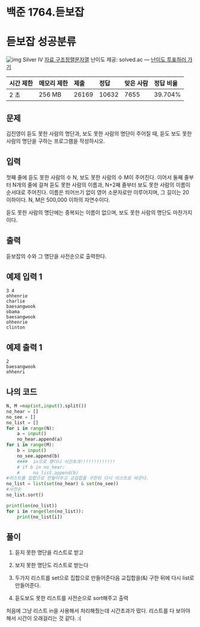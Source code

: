 # 백준 1764.듣보잡

# 듣보잡 성공분류

![img](chrome-extension://anenheoccfogllpbpcmbbpcbjpogeehe/svg/7.svg) Silver IV
[자료 구조](https://solved.ac/problems/tags/data_structures)[정렬](https://solved.ac/problems/tags/sorting)[문자열](https://solved.ac/problems/tags/string)
난이도 제공: solved.ac — [난이도 투표하러 가기](https://solved.ac/contribute/1764)

| 시간 제한 | 메모리 제한 | 제출  | 정답  | 맞은 사람 | 정답 비율 |
| :-------- | :---------- | :---- | :---- | :-------- | :-------- |
| 2 초      | 256 MB      | 26169 | 10632 | 7655      | 39.704%   |

## 문제

김진영이 듣도 못한 사람의 명단과, 보도 못한 사람의 명단이 주어질 때, 듣도 보도 못한 사람의 명단을 구하는 프로그램을 작성하시오.

## 입력

첫째 줄에 듣도 못한 사람의 수 N, 보도 못한 사람의 수 M이 주어진다. 이어서 둘째 줄부터 N개의 줄에 걸쳐 듣도 못한 사람의 이름과, N+2째 줄부터 보도 못한 사람의 이름이 순서대로 주어진다. 이름은 띄어쓰기 없이 영어 소문자로만 이루어지며, 그 길이는 20 이하이다. N, M은 500,000 이하의 자연수이다.

 

듣도 못한 사람의 명단에는 중복되는 이름이 없으며, 보도 못한 사람의 명단도 마찬가지이다.

## 출력

듣보잡의 수와 그 명단을 사전순으로 출력한다.

## 예제 입력 1 

```
3 4
ohhenrie
charlie
baesangwook
obama
baesangwook
ohhenrie
clinton
```

## 예제 출력 1 

```
2
baesangwook
ohhenri
```

## 나의 코드

```python
N, M =map(int,input().split())
no_hear = []
no_see = []
no_list = []
for i in range(N):
    a = input()
    no_hear.append(a)
for i in range(M):
    b = input()
    no_see.append(b)
    ####  in으로 했더니 시간초과!!!!!!!!!!!!!
    # if b in no_hear:
    #     no_list.append(b)
#리스트를 집합으로 만들어주고 교집합을 구한뒤 다시 리스트로 바꾼다.
no_list = list(set(no_hear) & set(no_see))
#사전순
no_list.sort()

print(len(no_list))
for i in range(len(no_list)):
    print(no_list[i])
```

## 풀이

1. 듣지 못한 명단을 리스트로 받고

2. 보지 못한 명단도 리스트로 받는다

3. 두가지 리스트를 set으로 집합으로 만들어준다음 교집합을(&) 구한 뒤에 다시 list로 만들어준다.

4. 듣도보도 못한 리스트를 사전순으로 sort해주고 출력

 

처음에 그냥 리스트 in을 사용해서 처리해줬는데 시간초과가 떴다. 리스트를 다 보아야해서 시간이 오래걸리는 것 같다. :(